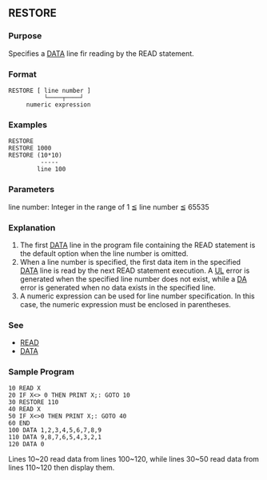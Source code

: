 ## RESTORE

### Purpose

Specifies a [DATA](DATA) line fir reading by the READ statement.

### Format

```basic
RESTORE [ line number ]
          └────┬────┘
     numeric expression
```

### Examples

```basic
RESTORE
RESTORE 1000
RESTORE (10*10)
         -----
        line 100
```

### Parameters

line number: Integer in the range of 1 ≦ line number ≦ 65535

### Explanation

1. The first [DATA](DATA) line in the program file containing the READ 
statement is the default option when the line number is omitted.
2. When a line number is specified, the first data item in the specified
[DATA](DATA) line is read by the next READ statement execution. 
A [UL](../errors/UL) error is generated when the specified line number
does not exist, while a [DA](../errors/DA) error is generated when no
data exists in the specified line.
3. A numeric expression can be used for line number specification. In this
case, the numeric expression must be enclosed in parentheses.

### See

- [READ](READ)
- [DATA](DATA)

### Sample Program

```basic
10 READ X
20 IF X<> 0 THEN PRINT X;: GOTO 10
30 RESTORE 110
40 READ X
50 IF X<>0 THEN PRINT X;: GOTO 40
60 END
100 DATA 1,2,3,4,5,6,7,8,9
110 DATA 9,8,7,6,5,4,3,2,1
120 DATA 0
```

Lines 10~20 read data from lines 100~120, while lines 30~50 read data from
lines 110~120 then display them.

